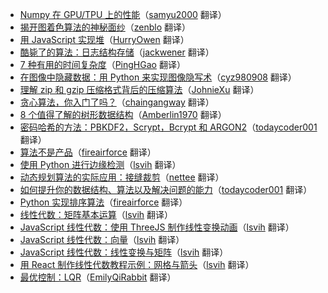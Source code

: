 * [Numpy 在 GPU/TPU 上的性能](https://juejin.cn/post/6957526953502982181)（[samyu2000](https://github.com/samyu2000) 翻译）
* [揭开图着色算法的神秘面纱](https://juejin.cn/post/6924668410416791566)（[zenblo](https://github.com/zenblo) 翻译）
* [用 JavaScript 实现堆](https://juejin.cn/post/6893475005834330126)（[HurryOwen](https://github.com/HurryOwen) 翻译）
* [酷毙了的算法：日志结构存储](https://juejin.cn/post/6898766259584761864)（[jackwener](https://github.com/jackwener) 翻译）
* [7 种有用的时间复杂度](https://juejin.im/post/6873379647125553159)（[PingHGao](https://github.com/PingHGao) 翻译）
* [在图像中隐藏数据：用 Python 来实现图像隐写术](https://juejin.im/post/5f0bf4fce51d45347500b23d)（[cyz980908](https://github.com/cyz980908) 翻译）
* [理解 zip 和 gzip 压缩格式背后的压缩算法](https://juejin.im/post/5ecb7f9651882542f4488845)（[JohnieXu](https://github.com/JohnieXu) 翻译）
* [贪心算法，你入门了吗？](https://juejin.im/post/5ebc0f626fb9a043383d7c2b)（[chaingangway](https://github.com/chaingangway) 翻译）
* [8 个值得了解的树形数据结构](https://juejin.im/post/5e7dfd0551882573b7535f23)（[Amberlin1970](https://github.com/Amberlin1970) 翻译）
* [密码哈希的方法：PBKDF2，Scrypt，Bcrypt 和 ARGON2](https://juejin.im/post/5e70c152518825491949886e)（[todaycoder001](https://github.com/todaycoder001) 翻译）
* [算法不是产品](https://juejin.im/post/5e398e806fb9a07cb52bb462)（[fireairforce](https://github.com/fireairforce) 翻译）
* [使用 Python 进行边缘检测](https://juejin.im/post/5e3d4b53e51d4526c26fadd4)（[lsvih](https://github.com/lsvih) 翻译）
* [动态规划算法的实际应用：接缝裁剪](https://juejin.im/post/5de8b483f265da33d039c618)（[nettee](https://github.com/nettee) 翻译）
* [如何提升你的数据结构、算法以及解决问题的能力](https://juejin.im/post/5d80fdcbf265da03e83ba163)（[todaycoder001](https://github.com/todaycoder001) 翻译）
* [Python 实现排序算法](https://juejin.im/post/5d1323b6e51d45108b2caeaf)（[fireairforce](https://github.com/fireairforce) 翻译）
* [线性代数：矩阵基本运算](https://juejin.im/post/5d107b00f265da1b67211a21)（[lsvih](https://github.com/lsvih) 翻译）
* [JavaScript 线性代数：使用 ThreeJS 制作线性变换动画](https://juejin.im/post/5d05dba86fb9a07ece67ce76)（[lsvih](https://github.com/lsvih) 翻译）
* [JavaScript 线性代数：向量](https://juejin.im/post/5cf61bf8e51d45775653674e)（[lsvih](https://github.com/lsvih) 翻译）
* [JavaScript 线性代数：线性变换与矩阵](https://juejin.im/post/5cfdc1fb518825361d02aa41)（[lsvih](https://github.com/lsvih) 翻译）
* [用 React 制作线性代数教程示例：网格与箭头](https://juejin.im/post/5cefbc37f265da1bd260d129)（[lsvih](https://github.com/lsvih) 翻译）
* [最优控制：LQR](https://juejin.im/post/5cdfe49c6fb9a07eee5e9de6)（[EmilyQiRabbit](https://github.com/EmilyQiRabbit) 翻译）
